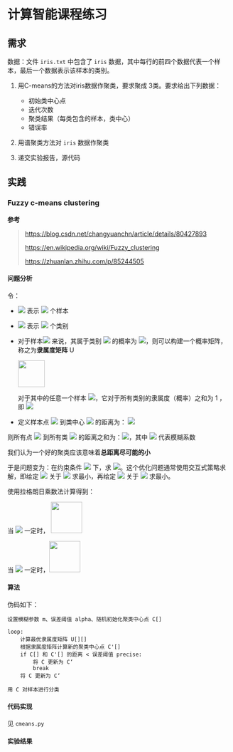 # 计算智能课程练习

## 需求

数据：文件 `iris.txt` 中包含了 `iris` 数据，其中每行的前四个数据代表一个样本，最后一个数据表示该样本的类别。

1. 用C-means的方法对iris数据作聚类，要求聚成 3类。要求给出下列数据：

    + 初始类中心点
    + 迭代次数
    + 聚类结果（每类包含的样本，类中心）
    + 错误率
2. 用谱聚类方法对 `iris` 数据作聚类
3. 递交实验报告，源代码

## 实践

### Fuzzy c-means clustering

**参考**

> https://blog.csdn.net/changyuanchn/article/details/80427893
>
> https://en.wikipedia.org/wiki/Fuzzy_clustering
>
> https://zhuanlan.zhihu.com/p/85244505

#### 问题分析

令：

+ <img src="https://render.githubusercontent.com/render/math?math=X+=+\{x_{1},x_{2},x_{3},...,x_{n}\}"> 表示 <img src="https://render.githubusercontent.com/render/math?math=n"> 个样本

+ <img src="https://render.githubusercontent.com/render/math?math=C+=+\{c_{1},c_{2},...,c_{k}\}"> 表示 <img src="https://render.githubusercontent.com/render/math?math=k"> 个类别

+ 对于样本<img src="https://render.githubusercontent.com/render/math?math=p"> 来说，其属于类别 <img src="https://render.githubusercontent.com/render/math?math=j"> 的概率为 <img src="https://render.githubusercontent.com/render/math?math=u_{pj}">，则可以构建一个概率矩阵，称之为**隶属度矩阵** U

    <img src="https://render.githubusercontent.com/render/math?math=U%3D%5Cbegin%7Bpmatrix%7Du_%7B11%7D%20%26%20...%20%26%20u_%7B1k%7D%20%5C%5C%20...%20%26%20%26%20...%20%5C%5Cu_%7Bn1%7D%20%26%20...%20%26%20u_%7Bnk%7D%20%5Cend%7Bpmatrix%7D" height=60> 

    对于其中的任意一个样本 <img src="https://render.githubusercontent.com/render/math?math=p">，它对于所有类别的隶属度（概率）之和为 1 ，即 <img src="https://render.githubusercontent.com/render/math?math=%5Csum_%7Bj%3D1%7D%5E%7Bk%7D%20u_%7Bpj%7D=1"> 

+ 定义样本点 <img src="https://render.githubusercontent.com/render/math?math=x_{j}"> 到类中心 <img src="https://render.githubusercontent.com/render/math?math=c_{i}"> 的距离为： <img src="https://render.githubusercontent.com/render/math?math=d_%7Bij%7D%5E2%20%3D%20%7C%7C%20x_j%20-%20c_i%20%7C%7C%5E2%20">   


则所有点 <img src="https://render.githubusercontent.com/render/math?math=X"> 到所有类 <img src="https://render.githubusercontent.com/render/math?math=C"> 的距离之和为：<img src="https://render.githubusercontent.com/render/math?math=J(U,C_{k})%20%3D%20%5Csum_%7Bi%3D1%7D%5Ek%20%5Csum_%7Bj%3D1%7D%5En%20u_%7Bij%7D%5Em%20d_%7Bij%7D%5E2%20">，其中 <img src="https://render.githubusercontent.com/render/math?math=m"> 代表模糊系数

我们认为一个好的聚类应该意味着**总距离尽可能的小**

于是问题变为：在约束条件 <img src="https://render.githubusercontent.com/render/math?math=%5Csum_%7Bj%3D1%7D%5E%7Bk%7D%20u_%7Bpj%7D=1"> 下，求 <img src="https://render.githubusercontent.com/render/math?math=min(J(U,C_{k}))">。这个优化问题通常使用交互式策略求解，即给定 <img src="https://render.githubusercontent.com/render/math?math=U"> 关于 <img src="https://render.githubusercontent.com/render/math?math=C_{k}"> 求最小，再给定 <img src="https://render.githubusercontent.com/render/math?math=C_{k}"> 关于 <img src="https://render.githubusercontent.com/render/math?math=U"> 求最小。

使用拉格朗日乘数法计算得到：

当 <img src="https://render.githubusercontent.com/render/math?math=C_{k}"> 一定时，  <img src="https://render.githubusercontent.com/render/math?math=u_%7Bpq%7D%20%3D%20%20%5Cfrac%7B1%7D%7B%20%5Csum_%7Bi%3D1%7D%5Ek%20(%5Cfrac%7B||x_{p}-c_{q}||%7D%7B||x_{p}-c_{i}||%7D)%5E%7B%5Cfrac%7B2%7D%7Bm-1%7D%7D%20%7D" height="70"> 

当 <img src="https://render.githubusercontent.com/render/math?math=U"> 一定时，<img src="https://render.githubusercontent.com/render/math?math=c_i%20%3D%20%5Cfrac%7B%20\sum_{j=1}^n%20u_%7Bij%7D%5Em%20%20x_j%20%7D%7B%5Csum_%7Bj%3D1%7D%5E%7Bn%7D%20u_%7Bij%7D%5Em%7D" height="70">

#### 算法

伪码如下：

```
设置模糊参数 m、误差阈值 alpha、随机初始化聚类中心点 C[]

loop:
    计算最优隶属度矩阵 U[][]
    根据隶属度矩阵计算新的聚类中心点 C'[]
    if C[] 和 C'[] 的距离 < 误差阈值 precise:
        将 C 更新为 C‘
        break
    将 C 更新为 C‘

用 C 对样本进行分类
```

#### 代码实现

见 `cmeans.py`

#### 实验结果

